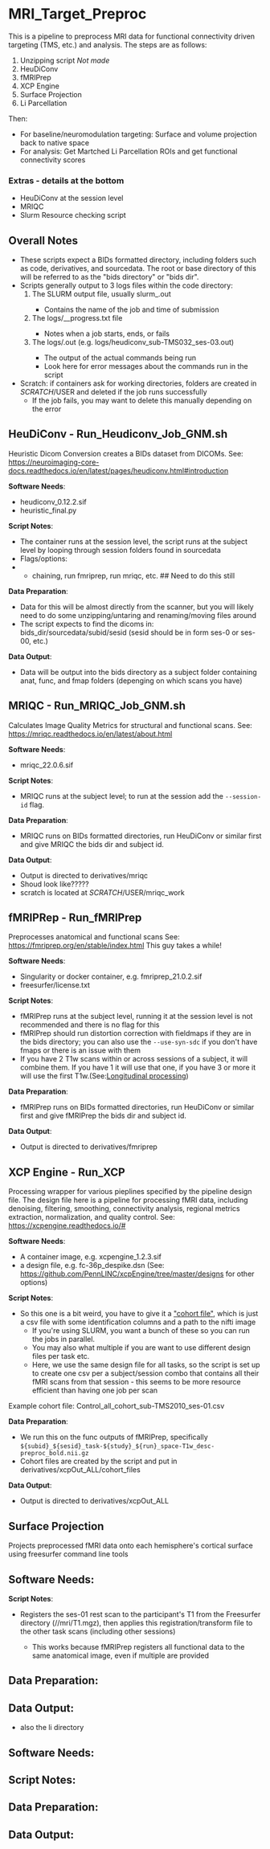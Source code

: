 # MRI_Target_Preproc
This is a pipeline to preprocess MRI data for functional connectivity driven targeting (TMS, etc.) and analysis. The steps are as follows: 

1. Unzipping script *Not made*
2. HeuDiConv
3. fMRIPrep
4. XCP Engine
5. Surface Projection
6. Li Parcellation

Then: 
- For baseline/neuromodulation targeting: Surface and volume projection back to native space
- For analysis: Get Martched Li Parcellation ROIs and get functional connectivity scores 

### Extras - details at the bottom
- HeuDiConv at the session level
- MRIQC
- Slurm Resource checking script 


## Overall Notes
- These scripts expect a BIDs formatted directory, including folders such as code, derivatives, and sourcedata. The root or base directory of this will be referred to as the "bids directory" or "bids dir".
- Scripts generally output to 3 logs files within the code directory:
  1. The SLURM output file, usually slurm_<jobid>.out
     - Contains the name of the job and time of submission 
  2. The logs/<subid>_<sesid>_progress.txt file
     - Notes when a job starts, ends, or fails
  3. The logs/<step-name>_<subid>_<sesid>.out (e.g. logs/heudiconv_sub-TMS032_ses-03.out)
     - The output of the actual commands being run
     - Look here for error messages about the commands run in the script
- Scratch: if containers ask for working directories, folders are created in $SCRATCH/$USER and deleted if the job runs successfully
  - If the job fails, you may want to delete this manually depending on the error


## HeuDiConv - Run_Heudiconv_Job_GNM.sh
Heuristic Dicom Conversion creates a BIDs dataset from DICOMs. 
See: https://neuroimaging-core-docs.readthedocs.io/en/latest/pages/heudiconv.html#introduction


**Software Needs**:
- heudiconv_0.12.2.sif
- heuristic_final.py

**Script Notes**:
- The container runs at the session level, the script runs at the subject level by looping through session folders found in sourcedata
- Flags/options:
- - chaining, run fmriprep, run mriqc, etc. ## Need to do this still 

**Data Preparation**:
- Data for this will be almost directly from the scanner, but you will likely need to do some unzipping/untaring and renaming/moving files around
- The script expects to find the dicoms in: bids_dir/sourcedata/subid/sesid (sesid should be in form ses-0 or ses-00, etc.)

**Data Output**:
- Data will be output into the bids directory as a subject folder containing anat, func, and fmap folders (depenging on which scans you have)

## MRIQC - Run_MRIQC_Job_GNM.sh
Calculates Image Quality Metrics for structural and functional scans. 
See: https://mriqc.readthedocs.io/en/latest/about.html

**Software Needs**:
- mriqc_22.0.6.sif

**Script Notes**:
- MRIQC runs at the subject level; to run at the session add the `--session-id` flag. 

**Data Preparation**:
- MRIQC runs on BIDs formatted directories, run HeuDiConv or similar first and give MRIQC the bids dir and subject id. 

**Data Output**:
- Output is directed to derivatives/mriqc
- Shoud look like?????
- scratch is located at $SCRATCH/$USER/mriqc_work

## fMRIPRep - Run_fMRIPrep
Preprocesses anatomical and functional scans
See: https://fmriprep.org/en/stable/index.html
This guy takes a while!

**Software Needs**:
- Singularity or docker container, e.g. fmriprep_21.0.2.sif
- freesurfer/license.txt

**Script Notes**:
- fMRIPrep runs at the subject level, running it at the session level is not recommended and there is no flag for this 
- fMRIPrep should run distortion correction with fieldmaps if they are in the bids directory; you can also use the `--use-syn-sdc` if you don't have fmaps or there is an issue with them
- If you have 2 T1w scans within or across sessions of a subject, it will combine them. If you have 1 it will use that one, if you have 3 or more it will use the first T1w.(See:[Longitudinal processing](https://fmriprep.org/en/stable/workflows.html#longitudinal-processing:~:text=the%20_roi%20suffix.-,Longitudinal%20processing,%EF%83%81,-In%20the%20case)) 

**Data Preparation**:
- fMRIPrep runs on BIDs formatted directories, run HeuDiConv or similar first and give fMRIPrep the bids dir and subject id.
  
**Data Output**:
- Output is directed to derivatives/fmriprep

## XCP Engine - Run_XCP
Processing wrapper for various pieplines specified by the pipeline design file. 
The design file here is a pipeline for processing fMRI data, including denoising, filtering, smoothing, connectivity analysis, regional metrics extraction, normalization, and quality control.
See: https://xcpengine.readthedocs.io/#

**Software Needs**:
- A container image, e.g. xcpengine_1.2.3.sif
- a design file, e.g. fc-36p_despike.dsn (See: https://github.com/PennLINC/xcpEngine/tree/master/designs for other options)

**Script Notes**:
- So this one is a bit weird, you have to give it a ["cohort file"](https://xcpengine.readthedocs.io/config/cohort.html), which is just a csv file with some identification columns and a path to the nifti image
  - If you're using SLURM, you want a bunch of these so you can run the jobs in parallel.
  - You may also what multiple if you are want to use different design files per task etc.
  - Here, we use the same design file for all tasks, so the script is set up to create one csv per a subject/session combo that contains all their fMRI scans from that session - this seems to be more resource efficient than having one job per scan
 
Example cohort file: Control_all_cohort_sub-TMS2010_ses-01.csv

**Data Preparation**:
- We run this on the func outputs of fMRIPrep, specifically `${subid}_${sesid}_task-${study}_${run}_space-T1w_desc-preproc_bold.nii.gz`
- Cohort files are created by the script and put in derivatives/xcpOut_ALL/cohort_files
  
**Data Output**:
- Output is directed to derivatives/xcpOut_ALL

## Surface Projection
Projects preprocessed fMRI data onto each hemisphere's cortical surface using freesurfer command line tools

**Software Needs**:
- 

**Script Notes**:
- Registers the ses-01 rest scan to the participant's T1 from the Freesurfer directory (<Freesurfer SUBJECTS_DIR>/<subID>/mri/T1.mgz), then applies this registration/transform file to the other task scans (including other sessions)
  - This works because fMRIPrep registers all functional data to the same anatomical image, even if multiple are provided

**Data Preparation**:
- 

**Data Output**:
-  
- also the li directory 




**Software Needs**:
- 

**Script Notes**:
- 

**Data Preparation**:
- 
**Data Output**:
- 


